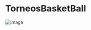 # TorneosBasketBall
![image](https://github.com/user-attachments/assets/d1cd83f5-b61f-4c24-a54d-fdc3f80b88ad)
